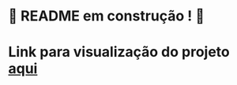 # :construction: README em construção ! :construction:

# Link para visualização do projeto <a href="https://vinicius-shk-front-end-online-store.vercel.app/">aqui</a>
